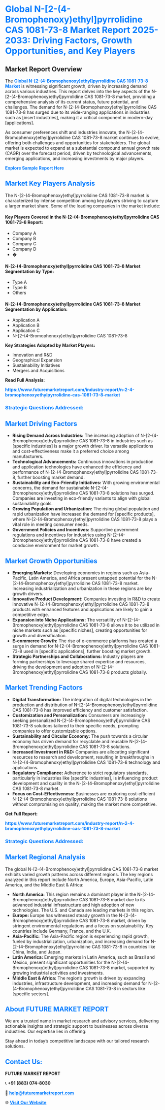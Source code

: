 <h1 style="color: #007BFF;">Global N-[2-(4-Bromophenoxy)ethyl]pyrrolidine CAS 1081-73-8 Market Report 2025-2033: Driving Factors, Growth Opportunities, and Key Players</h1>

<section id="overview">
<h2>Market Report Overview</h2>
<p>The <a href="https://www.futuremarketreport.com/industry-report/n-2-4-bromophenoxyethylpyrrolidine-cas-1081-73-8-market" style="color: #007BFF; text-decoration: none;"><strong>Global N-[2-(4-Bromophenoxy)ethyl]pyrrolidine CAS 1081-73-8 Market</strong></a> is witnessing significant growth, driven by increasing demand across various industries. This report delves into the key aspects of the N-[2-(4-Bromophenoxy)ethyl]pyrrolidine CAS 1081-73-8 market, providing a comprehensive analysis of its current status, future potential, and challenges. The demand for N-[2-(4-Bromophenoxy)ethyl]pyrrolidine CAS 1081-73-8 has surged due to its wide-ranging applications in industries such as [insert industries], making it a critical component in modern-day [applications].</p>
<p>As consumer preferences shift and industries innovate, the N-[2-(4-Bromophenoxy)ethyl]pyrrolidine CAS 1081-73-8 market continues to evolve, offering both challenges and opportunities for stakeholders. The global market is expected to expand at a substantial compound annual growth rate (CAGR) over the forecast period, driven by technological advancements, emerging applications, and increasing investments by major players.</p>
</section>

<section id="overview">
<p><a href="https://www.futuremarketreport.com/request-sample/reportId=111587" style="color: #007BFF; text-decoration: none;"><strong>Explore Sample Report Here</strong></a></p>
</section>

<section id="key-players">
<h2 style="color: #007BFF;">Market Key Players Analysis</h2>
<p>The N-[2-(4-Bromophenoxy)ethyl]pyrrolidine CAS 1081-73-8 market is characterized by intense competition among key players striving to capture a larger market share. Some of the leading companies in the market include:</p>
<h4>Key Players Covered in the N-[2-(4-Bromophenoxy)ethyl]pyrrolidine CAS 1081-73-8 Report:</h4>
<ul><li>Company A</li><li>Company B</li><li>Company C</li><li>Company D</li><li>�</li></ul>
<h4>N-[2-(4-Bromophenoxy)ethyl]pyrrolidine CAS 1081-73-8 Market Segmentation by Type:</h4>
<ul><li>Type A</li><li>Type B</li><li>Others</li></ul>

<h4>N-[2-(4-Bromophenoxy)ethyl]pyrrolidine CAS 1081-73-8 Market Segmentation by Application:</h4>
<ul><li>Application A</li><li>Application B</li><li>Application C</li><li>N-[2-(4-Bromophenoxy)ethyl]pyrrolidine CAS 1081-73-8</li></ul>
<p><strong>Key Strategies Adopted by Market Players:</strong></p>
<ul>
<li>Innovation and R&D</li>
<li>Geographical Expansion</li>
<li>Sustainability Initiatives</li>
<li>Mergers and Acquisitions</li>
</ul>
</section>

<section>
<p><strong>Read Full Analysis: </strong></p><a href="https://www.futuremarketreport.com/industry-report/n-2-4-bromophenoxyethylpyrrolidine-cas-1081-73-8-market" style="color: #007BFF; text-decoration: none;"><strong>https://www.futuremarketreport.com/industry-report/n-2-4-bromophenoxyethylpyrrolidine-cas-1081-73-8-market</strong></a>
<h3 style="color: #007BFF;">Strategic Questions Addressed:</h3>
</section>

<section id="driving-factors">
<h2 style="color: #007BFF;">Market Driving Factors</h2>
<ul>
<li><strong>Rising Demand Across Industries:</strong> The increasing adoption of N-[2-(4-Bromophenoxy)ethyl]pyrrolidine CAS 1081-73-8 in industries such as [specific industries] is a major growth driver. Its versatile applications and cost-effectiveness make it a preferred choice among manufacturers.</li>
<li><strong>Technological Advancements:</strong> Continuous innovations in production and application technologies have enhanced the efficiency and performance of N-[2-(4-Bromophenoxy)ethyl]pyrrolidine CAS 1081-73-8, further boosting market demand.</li>
<li><strong>Sustainability and Eco-Friendly Initiatives:</strong> With growing environmental concerns, the demand for sustainable N-[2-(4-Bromophenoxy)ethyl]pyrrolidine CAS 1081-73-8 solutions has surged. Companies are investing in eco-friendly variants to align with global sustainability goals.</li>
<li><strong>Growing Population and Urbanization:</strong> The rising global population and rapid urbanization have increased the demand for [specific products], where N-[2-(4-Bromophenoxy)ethyl]pyrrolidine CAS 1081-73-8 plays a vital role in meeting consumer needs.</li>
<li><strong>Government Policies and Incentives:</strong> Supportive government regulations and incentives for industries using N-[2-(4-Bromophenoxy)ethyl]pyrrolidine CAS 1081-73-8 have created a conducive environment for market growth.</li>
</ul>
</section>

<section id="growth-opportunities">
<h2 style="color: #007BFF;">Market Growth Opportunities</h2>
<ul>
<li><strong>Emerging Markets:</strong> Developing economies in regions such as Asia-Pacific, Latin America, and Africa present untapped potential for the N-[2-(4-Bromophenoxy)ethyl]pyrrolidine CAS 1081-73-8 market. Increasing industrialization and urbanization in these regions are key growth drivers.</li>
<li><strong>Innovative Product Development:</strong> Companies investing in R&D to create innovative N-[2-(4-Bromophenoxy)ethyl]pyrrolidine CAS 1081-73-8 products with enhanced features and applications are likely to gain a competitive edge.</li>
<li><strong>Expansion into Niche Applications:</strong> The versatility of N-[2-(4-Bromophenoxy)ethyl]pyrrolidine CAS 1081-73-8 allows it to be utilized in niche markets such as [specific niches], creating opportunities for growth and diversification.</li>
<li><strong>E-commerce Growth:</strong> The rise of e-commerce platforms has created a surge in demand for N-[2-(4-Bromophenoxy)ethyl]pyrrolidine CAS 1081-73-8 used in [specific applications], further boosting market growth.</li>
<li><strong>Strategic Partnerships and Collaborations:</strong> Industry players are forming partnerships to leverage shared expertise and resources, driving the development and adoption of N-[2-(4-Bromophenoxy)ethyl]pyrrolidine CAS 1081-73-8 products globally.</li>
</ul>
</section>

<section id="trending-factors">
<h2 style="color: #007BFF;">Market Trending Factors</h2>
<ul>
<li><strong>Digital Transformation:</strong> The integration of digital technologies in the production and distribution of N-[2-(4-Bromophenoxy)ethyl]pyrrolidine CAS 1081-73-8 has improved efficiency and customer satisfaction.</li>
<li><strong>Customization and Personalization:</strong> Consumers are increasingly seeking personalized N-[2-(4-Bromophenoxy)ethyl]pyrrolidine CAS 1081-73-8 solutions tailored to their specific needs, prompting companies to offer customizable options.</li>
<li><strong>Sustainability and Circular Economy:</strong> The push towards a circular economy has driven demand for recyclable and reusable N-[2-(4-Bromophenoxy)ethyl]pyrrolidine CAS 1081-73-8 solutions.</li>
<li><strong>Increased Investment in R&D:</strong> Companies are allocating significant resources to research and development, resulting in breakthroughs in N-[2-(4-Bromophenoxy)ethyl]pyrrolidine CAS 1081-73-8 technology and applications.</li>
<li><strong>Regulatory Compliance:</strong> Adherence to strict regulatory standards, particularly in industries like [specific industries], is influencing product development and quality in the N-[2-(4-Bromophenoxy)ethyl]pyrrolidine CAS 1081-73-8 market.</li>
<li><strong>Focus on Cost-Effectiveness:</strong> Businesses are exploring cost-efficient N-[2-(4-Bromophenoxy)ethyl]pyrrolidine CAS 1081-73-8 solutions without compromising on quality, making the market more competitive.</li>
</ul>
</section>

<section>
<p><strong>Get Full Report: </strong></p><a href="https://www.futuremarketreport.com/industry-report/n-2-4-bromophenoxyethylpyrrolidine-cas-1081-73-8-market" style="color: #007BFF; text-decoration: none;"><strong>https://www.futuremarketreport.com/industry-report/n-2-4-bromophenoxyethylpyrrolidine-cas-1081-73-8-market</strong></a>
<h3 style="color: #007BFF;">Strategic Questions Addressed:</h3>
</section>


<section id="regional-analysis">
<h2 style="color: #007BFF;">Market Regional Analysis</h2>
<p>The global N-[2-(4-Bromophenoxy)ethyl]pyrrolidine CAS 1081-73-8 market exhibits varied growth patterns across different regions. The key regions analyzed in this report include North America, Europe, Asia-Pacific, Latin America, and the Middle East & Africa:</p>
<ul>
<li><strong>North America:</strong> This region remains a dominant player in the N-[2-(4-Bromophenoxy)ethyl]pyrrolidine CAS 1081-73-8 market due to its advanced industrial infrastructure and high adoption of new technologies. The U.S. and Canada are leading markets in this region.</li>
<li><strong>Europe:</strong> Europe has witnessed steady growth in the N-[2-(4-Bromophenoxy)ethyl]pyrrolidine CAS 1081-73-8 market, driven by stringent environmental regulations and a focus on sustainability. Key countries include Germany, France, and the U.K.</li>
<li><strong>Asia-Pacific:</strong> The Asia-Pacific region is experiencing rapid growth, fueled by industrialization, urbanization, and increasing demand for N-[2-(4-Bromophenoxy)ethyl]pyrrolidine CAS 1081-73-8 in countries like China, India, and Japan.</li>
<li><strong>Latin America:</strong> Emerging markets in Latin America, such as Brazil and Mexico, present significant opportunities for the N-[2-(4-Bromophenoxy)ethyl]pyrrolidine CAS 1081-73-8 market, supported by growing industrial activities and investments.</li>
<li><strong>Middle East & Africa:</strong> The region’s growth is driven by expanding industries, infrastructure development, and increasing demand for N-[2-(4-Bromophenoxy)ethyl]pyrrolidine CAS 1081-73-8 in sectors like [specific sectors].</li>
</ul>
</section>

<footer>
<h2 style="color: #007BFF;">About FUTURE MARKET REPORT</h2>
<p>We are a trusted name in market research and advisory services, delivering actionable insights and strategic support to businesses across diverse industries. Our expertise lies in offering:</p>

<p>Stay ahead in today’s competitive landscape with our tailored research solutions.</p>

<h2 style="color: #007BFF;">Contact Us:</h2>
<p><strong>FUTURE MARKET REPORT</strong></p>
<p>📞 <strong>+91 (883) 074-8030</strong></p>
<p>📧 <strong><a href="mailto:help@futuremarketreport.com" style="color: #007BFF;">help@futuremarketreport.com</a></strong></p>
<p>🌐 <strong><a href="https://www.futuremarketreport.com/" style="color: #007BFF;">Visit Our Website</a></strong></p>
</footer>